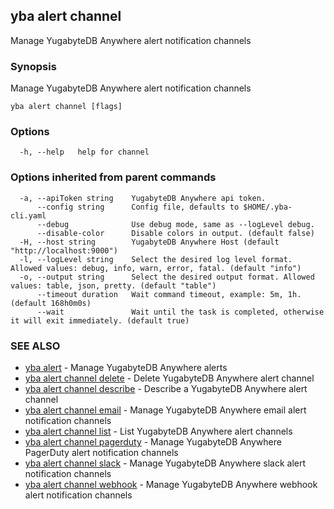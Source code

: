 ## yba alert channel

Manage YugabyteDB Anywhere alert notification channels

### Synopsis

Manage YugabyteDB Anywhere alert notification channels 

```
yba alert channel [flags]
```

### Options

```
  -h, --help   help for channel
```

### Options inherited from parent commands

```
  -a, --apiToken string    YugabyteDB Anywhere api token.
      --config string      Config file, defaults to $HOME/.yba-cli.yaml
      --debug              Use debug mode, same as --logLevel debug.
      --disable-color      Disable colors in output. (default false)
  -H, --host string        YugabyteDB Anywhere Host (default "http://localhost:9000")
  -l, --logLevel string    Select the desired log level format. Allowed values: debug, info, warn, error, fatal. (default "info")
  -o, --output string      Select the desired output format. Allowed values: table, json, pretty. (default "table")
      --timeout duration   Wait command timeout, example: 5m, 1h. (default 168h0m0s)
      --wait               Wait until the task is completed, otherwise it will exit immediately. (default true)
```

### SEE ALSO

* [yba alert](yba_alert.md)	 - Manage YugabyteDB Anywhere alerts
* [yba alert channel delete](yba_alert_channel_delete.md)	 - Delete YugabyteDB Anywhere alert channel
* [yba alert channel describe](yba_alert_channel_describe.md)	 - Describe a YugabyteDB Anywhere alert channel
* [yba alert channel email](yba_alert_channel_email.md)	 - Manage YugabyteDB Anywhere email alert notification channels
* [yba alert channel list](yba_alert_channel_list.md)	 - List YugabyteDB Anywhere alert channels
* [yba alert channel pagerduty](yba_alert_channel_pagerduty.md)	 - Manage YugabyteDB Anywhere PagerDuty alert notification channels
* [yba alert channel slack](yba_alert_channel_slack.md)	 - Manage YugabyteDB Anywhere slack alert notification channels
* [yba alert channel webhook](yba_alert_channel_webhook.md)	 - Manage YugabyteDB Anywhere webhook alert notification channels

